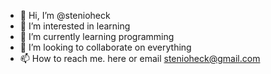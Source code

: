 - 👋 Hi, I’m @stenioheck
- 👀 I’m interested in learning
- 🌱 I’m currently learning programming
- 💞️ I’m looking to collaborate on everything
- 📫 How to reach me. here or email stenioheck@gmail.com

<!---
stenioheck/stenioheck is a ✨ special ✨ repository because its `README.md` (this file) appears on your GitHub profile.
You can click the Preview link to take a look at your changes.
--->

